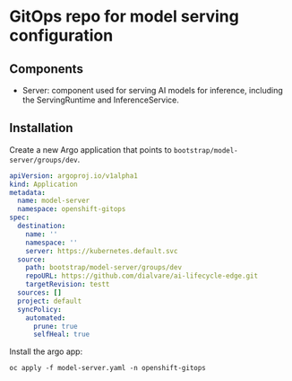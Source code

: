 # GitOps repo for model serving configuration

## Components
- Server: component used for serving AI models for inference, including the ServingRuntime and InferenceService.  
  
## Installation

Create a new Argo application that points to `bootstrap/model-server/groups/dev`.

````yaml
apiVersion: argoproj.io/v1alpha1
kind: Application
metadata:
  name: model-server
  namespace: openshift-gitops
spec:
  destination:
    name: ''
    namespace: ''
    server: https://kubernetes.default.svc
  source:
    path: bootstrap/model-server/groups/dev
    repoURL: https://github.com/dialvare/ai-lifecycle-edge.git
    targetRevision: testt
  sources: []
  project: default
  syncPolicy:
    automated:
      prune: true
      selfHeal: true
````

Install the argo app:

````shellscript
oc apply -f model-server.yaml -n openshift-gitops
````


